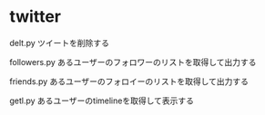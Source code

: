 # twitter
delt.py ツイートを削除する

followers.py あるユーザーのフォロワーのリストを取得して出力する

friends.py あるユーザーのフォロイーのリストを取得して出力する

getl.py あるユーザーのtimelineを取得して表示する

